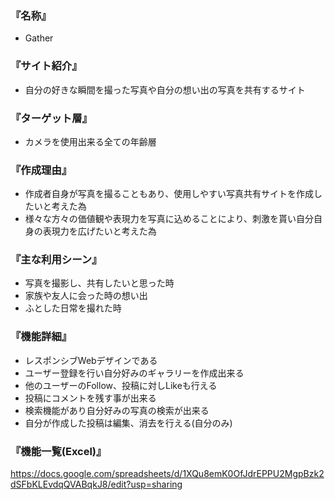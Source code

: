 ### 『名称』

- Gather

### 『サイト紹介』

- 自分の好きな瞬間を撮った写真や自分の想い出の写真を共有するサイト

### 『ターゲット層』

- カメラを使用出来る全ての年齢層

### 『作成理由』

- 作成者自身が写真を撮ることもあり、使用しやすい写真共有サイトを作成したいと考えた為
- 様々な方々の価値観や表現力を写真に込めることにより、刺激を貰い自分自身の表現力を広げたいと考えた為

### 『主な利用シーン』

- 写真を撮影し、共有したいと思った時
- 家族や友人に会った時の想い出
- ふとした日常を撮れた時

### 『機能詳細』

- レスポンシブWebデザインである
- ユーザー登録を行い自分好みのギャラリーを作成出来る
- 他のユーザーのFollow、投稿に対しLikeも行える
- 投稿にコメントを残す事が出来る
- 検索機能があり自分好みの写真の検索が出来る
- 自分が作成した投稿は編集、消去を行える(自分のみ)

### 『機能一覧(Excel)』

<https://docs.google.com/spreadsheets/d/1XQu8emK0OfJdrEPPU2MgpBzk2dSFbKLEvdqQVABqkJ8/edit?usp=sharing>

